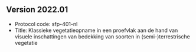 ## Version 2022.01

- Protocol code: sfp-401-nl
- Title: Klassieke vegetatieopname in een proefvlak aan de hand van visuele inschattingen van bedekking van soorten in (semi-)terrestrische vegetatie

<!--One entry for each release describing the generic changes since the previous release.
e.g. (sort most recent first)

- 2020.03
    - sfp-403_shorttitle_nl (first version)
    - sfp-403_shorttitle_en (first version)
- 2020.02
    - sfp-402_shorttitle_nl (update)
- 2020.01
    - sfp-402_shorttitle_nl (first version)
-->
